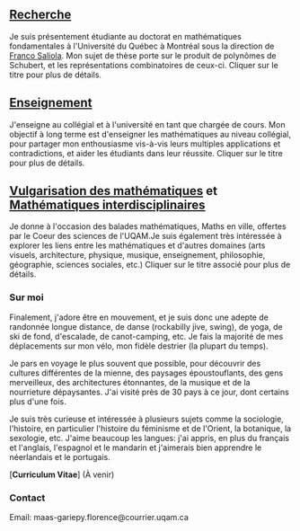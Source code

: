 
## [Recherche](recherche.md)
Je suis présentement étudiante au doctorat en mathématiques fondamentales à l'Université du Québec à Montréal sous la direction de [Franco Saliola](http://lacim.uqam.ca/~saliola/). Mon sujet de thèse porte sur le produit de polynômes de Schubert, et les représentations combinatoires de ceux-ci. Cliquer sur le titre pour plus de détails.

## [Enseignement](enseignement.md)
J'enseigne au collégial et à l'université en tant que chargée de cours. Mon objectif à long terme est d'enseigner les mathématiques au niveau collégial, pour partager mon enthousiasme vis-à-vis leurs multiples applications et contradictions, et aider les étudiants dans leur réussite. Cliquer sur le titre pour plus de détails.

## [Vulgarisation des mathématiques](vulgarisation.md) et [Mathématiques interdisciplinaires](interdisciplinaire.md)
Je donne à l'occasion des balades mathématiques, Maths en ville, offertes par le Coeur des sciences de l'UQAM.Je suis également très intéressée à explorer les liens entre les mathématiques et d'autres domaines (arts visuels, architecture, physique, musique, enseignement, philosophie, géographie, sciences sociales, etc.) Cliquer sur le titre associé pour plus de détails.

### Sur moi
Finalement, j'adore être en mouvement, et je suis donc une adepte de randonnée longue distance, de danse (rockabilly jive, swing), de yoga, de ski de fond, d'escalade, de canot-camping, etc. Je fais la majorité de mes déplacements sur mon vélo, mon fidèle destrier (la plupart du temps). 

Je pars en voyage le plus souvent que possible, pour découvrir des cultures différentes de la mienne, des paysages époustouflants, des gens merveilleux, des architectures étonnantes, de la musique et de la nourrieture dépaysantes. J'ai visité près de 30 pays à ce jour, dont certains plus d'une fois.

Je suis très curieuse et intéressée à plusieurs sujets comme la sociologie, l'histoire, en particulier l'histoire du féminisme et de l'Orient, la botanique, la sexologie, etc. J'aime beaucoup les langues: j'ai appris, en plus du français et l'anglais, l'espagnol et le mandarin et j'aimerais bien apprendre le néerlandais et le portugais.

[**Curriculum Vitae**] (À venir)

### Contact
<span class="email">Email: maas-gariepy.florence<span></span><span>@</span><span></span>courrier.uqam<span>.</span>ca</span><span class="border"> </span>
